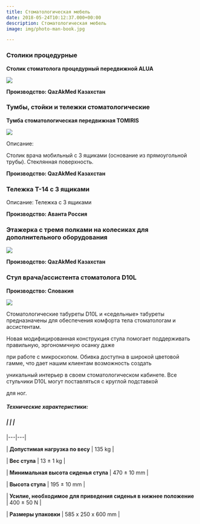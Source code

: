 ```yaml
---
title: Стоматологическая мебель
date: 2018-05-24T10:12:37.000+00:00
description: Стоматологическая мебель
image: img/photo-man-book.jpg

---
```

### Столики процедурные

**Столик стоматолога процедурный передвижной ALUA**

![](/uploads/31760a92-8e70-4665-9bbf-69d7d1696dc2.jpg)

**Производство: QazAkMed Казахстан**

### Тумбы, стойки и тележки стоматологические

**Тумба стоматологическая передвижная TOMIRIS**

![](/uploads/7d29f21e-11cb-429b-9a70-f486d5a577d7.jpg)

Описание:

Столик врача мобильный с 3 ящиками (основание из прямоугольной трубы). Стеклянная поверхность.

**Производство: QazAkMed Казахстан**

### Тележка Т-14 с 3 ящиками

Описание: Тележка с 3 ящиками

**Производство: Аванта Россия**

### Этажерка с тремя полками на колесиках для дополнительного оборудования

![](/uploads/46363a00-f9f0-42d0-93b5-068753c243d4.jpg)

**Производство: QazAkMed Казахстан**

### Стул врача/ассистента стоматолога D10L

**Производство: Словакия**

![](/uploads/stool-6-1110x720.jpg)

Стоматологические табуреты D10L и «седельные» табуреты предназначены для обеспечения комфорта тела стоматологам и ассистентам.

Новая модифицированная конструкция стула помогает поддерживать правильную, эргономичную осанку даже

при работе с микроскопом. Обивка доступна в широкой цветовой гамме, что дает нашим клиентам возможность создать

уникальный интерьер в своем стоматологическом кабинете. Все стульчики D10L могут поставляться с круглой подставкой

для ног.

##### Технические характеристики:

##### |   |   |

|---|---|

| **Допустимая нагрузка по весу**   | 135 kg  |

| **Вес стула**  | 13 ± 1 kg  |

| **Минимальная высота сиденья стула**  | 470 ± 10 mm  |

| **Высота стула**  | 195 ± 10 mm  |

| **Усилие, необходимое для приведения сиденья в нижнее положение**  | 400 ± 50 N  |

| **Размеры упаковки**  | 585 x 250 x 600 mm  |